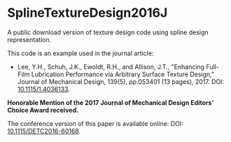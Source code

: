 # SplineTextureDesign2016J

A public download version of texture design code using spline design representation.

This code is an example used in the journal article:

* Lee, Y.H., Schuh, J.K., Ewoldt, R.H., and Allison, J.T., "Enhancing Full-Film Lubrication Performance via Arbitrary Surface Texture Design," Journal of Mechanical Design, 139(5), pp.053401 (13 pages), 2017. DOI: [10.1115/1.4036133](http://dx.doi.org/10.1115/1.4036133).

**Honorable Mention of the 2017 Journal of Mechanical Design Editors’ Choice Award received.**

The conference version of this paper is available online: DOI: [10.1115/DETC2016-60168](http://dx.doi.org/10.1115/DETC2016-60168).
